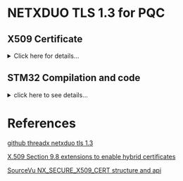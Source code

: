 # NETXDUO TLS 1.3 for PQC

## X509 Certificate
<details>

<summary>Click here for details...</summary>

### Using XCA
- Using xca to create ed ca, server and client certificates.
- Add pqc extension with openssl 3.5 or later. [doc](- https://github.com/packetqc/PQC#using-openssl-350-includes-pqc-oqs-not-required-anymore).
- export der format CA certificate ( and private key PKCS#1 for RSA, RFC 5915 for ECC, if private key is required ). For certificates that identify a device, the associated private key must be loaded along with the certificate.
- export der format client and server certificates ( and private keys if RSA) but ED

### Using OpenSSL (supports PQC, recommended**)

root.conf file:

```
[ req ]
prompt                 = no
distinguished_name     = req_distinguished_name

[ req_distinguished_name ]
C                      = CA
ST                     = QC
L                      = QC
O                      = Labs
OU                     = Labs
CN                     = Root Certificate
emailAddress           = netadmin@pqc.ca

[ ca_extensions ]
subjectKeyIdentifier   = hash
authorityKeyIdentifier = keyid:always,issuer:always
keyUsage               = critical, keyCertSign
basicConstraints       = critical, CA:true
```

file entity.conf:

```
[ req ]
prompt                 = no
distinguished_name     = req_distinguished_name

[ req_distinguished_name ]
C                      = CA
ST                     = QC
L                      = QC
O                      = Labs
OU                     = Labs
CN                     = Entity Certificate
emailAddress           = netadmin@pqc.ca

[ x509v3_extensions ]
subjectAltName = IP:127.0.0.1
subjectKeyIdentifier   = hash
authorityKeyIdentifier = keyid:always,issuer:always
keyUsage               = critical, digitalSignature
extendedKeyUsage       = critical, serverAuth,clientAuth
basicConstraints       = critical, CA:false
```

Generate the pqc certificates and keys

```
 openssl genpkey -algorithm mldsa87 -outform der -out mldsa87_root_key.der
 openssl genpkey -algorithm mldsa87 -outform der -out mldsa87_entity_key.der
 openssl req -x509 -config root.conf -extensions ca_extensions -days 1095 -set_serial 20 -key mldsa87_root_key.der -out mldsa87_root_cert.der
 openssl req -new -config entity.conf -key mldsa87_entity_key.der -out mldsa87_entity_req.der
 openssl x509 -req -in mldsa87_entity_req.der -CA mldsa87_root_cert.der -CAkey mldsa87_root_key.der -extfile entity.conf -extensions x509v3_extensions -days 1095 -set_serial 21 -out mldsa87_entity_cert.der
 openssl verify -no-CApath -check_ss_sig -CAfile mldsa87_root_cert.der mldsa87_entity_cert.der
```

### Convert Certificates to C code
convert to c with 'xxd -i'

  ```
      xxd -i mldsa87_root_cert.der >> certificate_data.h
      xxd -i mldsa87_root_key.der >> certificate_data.h
      xxd -i mldsa87_entity_cert.der >> certificate_data.h
      xxd -i mldsa87_entity_key.der >> certificate_data.h
  ```

</details>

## STM32 Compilation and code

<details>

<summary>click here to see details...</summary>

- NX_SECURE_TLS_ENABLE_TLS_1_3 must be defined globally (use CubeMX and enable crypto prerequisite for x509 validations)
- If no key is supplied, the value NX_SECURE_X509_KEY_TYPE_NONE (0x00). Other values for keys are NX_SECURE_X509_KEY_TYPE_RSA_PKCS1_DER (0x01 RSA, PKCS#1) and NX_SECURE_X509_KEY_TYPE_EC_DER (0x02 ECDSA, RFC 5915).

### store X509 certificates and keys to internal flash memory

1) C or H code file certificate and keys modification (created from xxd procedure). Add next code to certificates and to keys definitions:

```
__attribute__((section(".certificates")))
```

2) Linker script file modification:

```
/* The custom section for your certificates between bss and _user_heap_stack sections */
  .certificates :
  {
    . = ALIGN(4);
    KEEP(*(.certificates))
  } > FLASH
```

### server initialization
- nx_secure_x509_certificate_initialize
- nx_secure_tls_local_certificate_add
- nx_secure_tls_local_certificate_remove
- NX_SECURE_X509_CERT is populated

### client initialization
- nx_secure_tls_remote_certificate_allocate ? still required ... nx_secure_tls_session_packet_buffer_set ?
- nx_secure_x509_certificate_initialize
- nx_secure_tls_trusted_certificate_add
- nx_secure_trusted_certificate_remove
- NX_SECURE_X509_CERT is populated

### tls session start
requires to establish tcp first and use it in tls control block

#### server
- nx_tcp_server_socket_listen
- nx_tcp_server_socket_accept

#### client
- nx_tcp_client_socket_connect

#### upon tcp establishment
- nx_secure_tls_session_start

### network packet allocation
- nx_secure_tls_packet_allocate ( not nx_packet_allocate )

### tls session send
- nx_secure_tls_session_send ( identical as nx_tcp_socket_send )

### tls session receive
- nx_secure_tls_session_receive ( identical as nx_tcp_socket_receive )

### tls session close
once tls session is completed, both end must CloseNotify alert to the other side to shutdown the session. Both sides must receive and process the alert to ensure a successful session shutdown.

- nx_secure_tls_session_end ( this will call the session close notify alert )
- NX_SECURE_TLS_SESSION_CLOSED received if trying to transmit to a closed session.
- NX_SECURE_TLS_SESSION_CLOSE_FAIL is the return code on session close failed.

### certificate validation
When using TLS with X.509 certificates for host identification and verification, it is important to understand how those certificates are actually validated. While the TLS specification does not provide detailed instructions on how to validate a certificate, it does refer to the X.509 specification (RFC 5280). In general, it is expected that TLS will perform at least basic validation on incoming certificates (those certificates supplied by the remote host during the TLS handshake), and NetX Duo Secure TLS is no different.

- nx_secure_tls_session_certificate_callback_set : for any additionnal validation: set a callback that will be called automatically, if set, after basic validation.

#### additionnal routines
- nx_secure_x509_common_name_dns_check
- nx_secure_x509_crl_revocation_check
- nx_secure_x509_extended_key_usage_extension_parse
- nx_secure_x509_key_usage_extension_parse
- nx_secure_x509_extension_find
  
NetX Duo Secure's X.509 implementation does provide a service to extract unsupported extensions as well: nx_secure_x509_extension_find. This API is intended for advanced users as it requires knowledge of DER-encoded ASN.1 in order to parse the data returned. It it used internally to extract supported extensions but is supplied for convenience in developing customized support for X.509 extensions.

```
typedef struct NX_SECURE_X509_EXTENSION_STRUCT
{
    /* Identifier (maps to OID) for this extension. */
    USHORT nx_secure_x509_extension_id;

    /* Critical flag - boolean value. */
    USHORT nx_secure_x509_extension_critical;

    /* Pointer to DER-encoded extension data. */
    const UCHAR *nx_secure_x509_extension_data;
    ULONG        nx_secure_x509_extension_data_length;
} NX_SECURE_X509_EXTENSION;
```

To use nx_secure_x509_extension_find, a NX_SECURE_X509_EXTENSION is passed in, along with the certificate and an extension ID, which is an integer representation of the variable-length OID string for a known extension type. A complete list of supported OIDs for X.509 extensions is provided in the API reference for nx_secure_x509_extension_find on page 178.

### client certificate authentication
- nx_secure_tls_local_certificate_add

### server certificate authentication
When Client Certificate Authentication is enabled, the TLS Server will request a certificate from the remote TLS Client during the TLS handshake. In NetX Duo Secure TLS Server, the Client certificate is checked against the store of trusted certificates created with nxsecure_tlstrustedcertificateadd following the X.509 issuer chain.

- nxsecuretlssessionclientverifyenable (to enable client authentication. coded before calling nx_secure_tls_session_start)
- nxsecuretlssessionclientverifydisable 

### cryptographic method
NetX Duo Secure TLS provides the following encryption methods: AES RSA NULL
NetX Duo Secure TLS provides the following authentication methods: HMAC-MD5 HMAC-SHA1 HMAC-SHA256

nx_crypto_algorithm: This field identifies the algorithm described in the variable method Some valid values for NetX Duo Secure TLS are as follows (refer to nx_crypto_const.h for specific values): NX_CRYPTO_NONE NX_CRYPTO_ENCRYPTION_NULL NX_CRYPTO_ENCRYPTION_AES_CBC NX_CRYPTO_AUTHENTICATION_NONE TLS_HASH_SHA_1 TLS_HASH_SHA_256 TLS_HASH_MD5 TLS_CIPHER_RSA TLS_CIPHER_NULL

- NX_CRYPTO_METHOD
- crypto_init_function
- crypto_cleanup_function
- crypto_operation_function : This is the routine that performs the actual encryption, decryption, and authentication services like NX_CRYPTO_ENCRYPT, NX_CRYPTO_DECRYPT, NX_CRYPTO_AUTHENTICATE, NX_CRYPTO_VERIFY


</details>


# References

[github threadx netxduo tls 1.3](https://github.com/eclipse-threadx/rtos-docs/blob/main/rtos-docs/netx-duo/netx-duo-secure-tls/chapter3.md)

[X.509 Section 9.8 extensions to enable hybrid certificates](https://www.bouncycastle.org/resources/preparing-for-the-migration-to-post-quantum-public-key-algorithms-with-hybrid-certificates/)

[SourceVu NX_SECURE_X509_CERT structure and api](https://sourcevu.sysprogs.com/stm32/Libraries/netxduo/symbols/NX_SECURE_X509_CERT)
